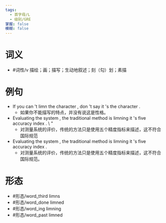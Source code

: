 ```yaml
---
tags:
  - 首字母/L
  - 级别/GRE
掌握: false
模糊: false
---
```

# 词义
- #词性/v  描绘；画；描写；生动地叙述；刻（勾）划；素描
# 例句
- If you can 't limn the character , don 't say it 's the character .
	- 如果你不能描写的特点，并没有说这是性格。
- Evaluating the system , the traditional method is limning it 's five accuracy index . \\ "
	- 对测量系统的评价，传统的方法只是使用五个精度指标来描述，这不符合国际规范
- Evaluating the system , the traditional method is limning it 's five accuracy index .
	- 对测量系统的评价，传统的方法只是使用五个精度指标来描述，这不符合国际规范。
# 形态
- #形态/word_third limns
- #形态/word_done limned
- #形态/word_ing limning
- #形态/word_past limned

